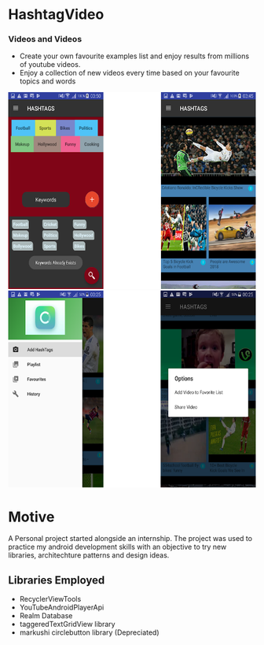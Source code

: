# HashtagVideo

### Videos and Videos


  - Create your own favourite examples list and enjoy results from millions of youtube videos.
  - Enjoy a collection of new videos every time based on your favourite topics and words
  
  
<img src="app/src/main/res/drawable-v21/one.png" width="800" height="400">



<img src="app/src/main/res/drawable-v21/two.png" width="800" height="400">


# Motive
A Personal project started alongside an internship. The project was used to practice my android development skills with an objective to try new libraries, architechture patterns and design ideas.

## Libraries Employed
- RecyclerViewTools
- YouTubeAndroidPlayerApi
- Realm Database
- taggeredTextGridView library 
- markushi circlebutton library (Depreciated)
